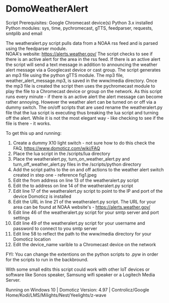 # DomoWeatherAlert

Script Prerequisites:
Google Chromecast device(s)
Python 3.x installed
Python modules: sys, time, pychromecast, gTTS, feedparser, requests, smtplib and email  

The weatheralert.py script pulls data from a NOAA  rss feed and is parsed using the feedparser module.  
NOAA's website:  https://alerts.weather.gov/
The script checks to see if there is an active alert for the area in the rss feed. 
If there is an active alert the script will send a text message in addition to announcing the weather alert message via a Googlecast device or cast group. 
The script generates an mp3 file using the python gTTS module.
The mp3 file, weather_alert_message.mp3, is saved in the www/media directory.
Once the mp3 file is created the script then uses the pychromecast module to play the file to a Chromecast device or group on the network.
As this script runs every minute - if there is an active alert the alert message can become rather annoying. However the weather alert can be turned on or off via a dummy switch.
The on/off scripts that are used rename the weatheralert.py file that the lua script is executing thus breaking the lua script and turning off the alert. 
While it is not the most elegant way - like checking to see if the file is there - it works.

To get this up and running:

1) Create a dummy X10 light switch - not sure how to do this check the FAQ, https://www.domoticz.com/wiki/FAQ  
2) Place the lua script in the /scripts/lua directory
3) Place the weatheralert.py, turn_on_weather_alert.py and turn_off_weather_alert.py files in the /scripts/python directory
4) Add the script paths to the on and off actions to the weather alert switch created in step one -  reference fig1.jpeg
5) Edit the from address on line 13 of the weatheralert.py script
6) Edit the to address on line 14 of the weatheralert.py script
7) Edit line 17 of the weatheralert.py script to point to the IP and port of the device Domoticz is installed
8) Edit the URL in line 21 of the weatheralert.py script. The URL for your area can be found at NOAA website's - https://alerts.weather.gov/
9) Edit line 46 of the weatheralert.py script for your smtp server and port settings
10) Edit line 49 of the weatheralert.py script for your username and password to connect to you smtp server
11) Edit line 58 to reflect the path to the www/media directory for your Domoticz location
12) Edit the device_name varible to a Chromecast device on the network

FYI: You can change the extentions on the python scripts to .pyw in order for the scripts to run in the backbround.   

With some small edits this script could work with other IoT devices or software like Sonos speaker, Samsung wifi speaker or a Logitech Media Server. 

Running on Windows 10 | Domoticz Version: 4.97 | Controlicz/Google Home/Kodi/LMS/Milights/Nest/Yeelights/z-wave 
